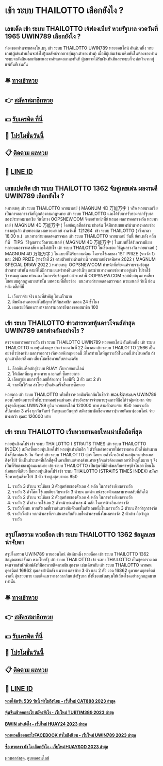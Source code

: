 # เข้า ระบบ THAILOTTO เลือกยังไง ?
## เลขเด็ด เข้า ระบบ THAILOTTO เจ้ฟองเบียร์ หวยรัฐบาล งวดวันที่ 1965 UWIN789 เลือกยังไง ?
ห้องของท่านจะแสดงในเมนู เข้า ระบบ THAILOTTO UWIN789 หวยออนไลน์ อันดับหนึ่ง ทายเกม(ผู้เล่นท่านอื่นจะยังไม่รู้ผลลัพธ์จากการสุ่มลูกเต๋าของท่าน) เมื่อมีผู้เล่นเข้ามาเดิมพันในห้องของท่าน ระบบจะตัดสินผลแพ้ชนะและจะอัพเดตสถานะทันที ผู้ชนะจะได้รับเงินทันทีและระบบก็จะหักเงินจากผู้แพ้ทันทีเช่นกัน

## 🛎 [ทางเข้าหวย](https://bit.ly/3BG5bNw)
## 👉 [สมัครสมาชิกหวย](https://bit.ly/3BG5bNw)
## 💵 [รับเครดิต ที่นี่](https://bit.ly/3C3mvgS)
## 👑 [โปรโมชั่นวันนี้](https://bit.ly/3C3mvgS)
## 📋 [ติดตาม ผลหวย](https://bit.ly/3C3mvgS)
## 📱 [LINE ID](https://bit.ly/3C3mvgS)

## เลขแปดทิศ เข้า ระบบ THAILOTTO 1362 จับคู่เลขเด่น ผลงานดี UWIN789 เลือกยังไง ?
หมายเหตุ เข้า ระบบ THAILOTTO หวยมาเลย์ ( MAGNUM 4D 万能万字 ) หรือ หวยมาเลเซีย เป็นการออกรางวัลที่ถูกต้องตามกฎหมาย เข้า ระบบ THAILOTTO และได้รับการรับรองจากรัฐบาลของประเทศมาเลเชีย
วันนี้ทาง OOPSNEW.COM จึงขอทำหน้าที่นำเสนอ ผลการออกรางวัล หวยมาเลย์ ( MAGNUM 4D 万能万字 ) โดยข้อมูลที่กล่าวมาข่างต้น ได้มีการเผยแพร่ผ่านทางหลายช่องทางอยู่แล้ว
ถ่ายทอดสด ผลหวยมาเลย์ งวดวันที่  121264  เข้า ระบบ THAILOTTO ( เริ่มเวลา 18.00 น.)
 แนวทางถ่ายทอดสดตรวจผล เข้า ระบบ THAILOTTO หวยมาเลย์ วันนี้ ย้อนหลัง คลิ๊กที่นี่  
TIPS  วิธีดูผลรางวัลหวยมาเลย์ ( MAGNUM 4D 万能万字 ) ในแบบที่ได้รับความนิยม
หลายคนอาจจะสงสัย และไม่เข้าใจ เข้า ระบบ THAILOTTO ในเรื่องของ วิธีดูผลรางวัล หวยมาเลย์ ( MAGNUM 4D 万能万字 ) ในแบบที่ได้รับความนิยม โดยจะใช้ผลของ 1ST PRIZE (รางวัล 1) และ 2ND PRIZE (รางวัลที่ 2) ตามตัวอย่างด่านล่างนี้
หวยมาเลย์งวดพิเศษ 2022 ( MAGNUM SPECIAL DRAW 2022 )
หมายเหตุ  OOPSNEW.COM ทำหน้าที่เพียงแค่รวบรวมข้อมูล ข่าวสาร เท่านั้น ตามที่ได้มีการเผยแพร่ทางอินเตอร์เน็ท และผ่านทางหลายช่องทางอยู่แล้ว โปรดใช้วิจารณญาณของท่านเอง ในการรับข้อมูลข่าวสารเหล่านี้ OOPSNEW.COM ขอสนับสนุนการเสี่ยงโชคแบบถูกกฎหมายเท่านั้น
บทความที่เกี่ยวข้อง
 แนวทางถ่ายทอดสดตรวจผล หวยมาเลย์ วันนี้ ย้อนหลัง คลิ๊กที่นี่  
1. เว็บเราจ่ายจริง และที่สำคัญ โอนเร็วมาก
2. มีพนักงานคอยแก้ไขปัญหาให้กับสมาชิก ตลอด 24 ชั่วโมง
3. ผลหวยยี่กีของเรามาจากการผลการยิงเลขของสมาชิก 100

## เข้า ระบบ THAILOTTO ข่าวสารหวยหุ้นดาวโจนส์ล่าสุด UWIN789 แตกต่างกันอย่างไร ?
ตรวจผลการออกรางวัล เข้า ระบบ THAILOTTO UWIN789 หวยออนไลน์ อันดับหนึ่ง เข้า ระบบ THAILOTTO หวยหุ้นอังกฤษ ประจำงวดวันที่ 22 มีนาคม เข้า ระบบ THAILOTTO 2566
เป็นอย่างไรบ้างครับ ผลการออกรางวัลหวยอังกฤษงวดนี้ มีใครท่านใดที่ถูกรางวัลในงวดนี้บ้างไหมครับ ถ้าถูกแล้วก็อย่าลืมมา เสี่ยงโชคซื้อหวยกับเรานะครับ
1. ล็อกอินเพื่อเข้าสู่ระบบ RUAY เว็บหวยออนไลน์
2. ให้เลือกที่เมนู แทงหวย และกดที่ ซื้อหวยลาว
3. เลือกรูปแบบการซื้อเลขที่ต้องการ โดยมีทั้ง 3 ตัว และ 2 ตัว
4. จากนั้นให้กด ส่งโพย เป็นอันเสร็จสิ้นการซื้อหวย

หวยลาว เข้า ระบบ THAILOTTO หรือที่ชาวหวยมักเรียกกันในชื่อว่า ຫວຍພັດທະນາ​ UWIN789 ตอบโจทย์คอหวยทั่วทั้งประเทศอย่างแน่นอน ด้วยอัตราการจ่ายหวยชุดลาวที่ถือได้ว่าคุ้มค่ามาก จ่ายสูงสุดถึงชุดละ UWIN789 ยูวิน หวยออนไลน์ 120000 บาท สามตัวตรงจ่าย 850 ออกรางวัลสัปดาห์ละ 3 ครั้ง ทุกวันจันทร์ วันพุธและวันศุกร์
สมัครสมาชิกซื้อหวยลาว(หวยพัฒนา)ออนไลน์ จ่ายแพงกว่า ชุดละ 120000 บาท

## เข้า ระบบ THAILOTTO เว็บหวยฮานอยไหนน่าเชื่อถือที่สุด
หวยหุ้นสิงคโปร์ เข้า ระบบ THAILOTTO ( STRAITS TIMES เข้า ระบบ THAILOTTO INDEX ) สมัครซื้อหวยหุ้นสิงคโปร์ หวยหุ้นทำเงินอีก 1 ตัวที่เหล่าคอหวยไม่ควรพลาด เปิดให้เล่นมากถึงสัปดาห์ละ 5 วัน จันทร์ เข้า ระบบ THAILOTTO ศุกร์ โดยหวยตัวนี้จะอ้างอิงผลหุ้นจากประเทศสิงคโปร์ ซึ่งเป็นประเทศที่เล็กที่สุดในอาเซียนแต่ทางด้านเศรษฐกิจแล้วต้องบอกเลยว่าใหญ่โตมาก ๆ จึงเป็นที่จับตาของผู้คนมากมาย เข้า ระบบ THAILOTTO เป็นหุ้นที่มีอิทธิพลกับเศรษฐกิจในอาเซียนไม่น้อยเลยที่เดียว
ซื้อหวยหุ้นสิงคโปร์ เข้า ระบบ THAILOTTO (STRAITS TIMES INDEX) สมัครซื้อหวยหุ้นสิงคโปร์ 3 ตัว จ่ายสูงสุดบาทละ 850
1. รางวัล 3 ตัวบน จะใช้เลข 3 ตัวสุดท้ายของตัวเลข 4 หลัก ในการอ้างอิงผลรางวัล
2. รางวัล 3 ตัวโต๊ด ใช้เลขเดียวกับรางวัล 3 ตัวบน แต่ตำแหน่งของตัวเลขสามารถสลับที่กันได้
3. รางวัล 2 ตัวบน จะใช้เลข 2 ตัวสุดท้ายของตัวเลข 4 หลัก ในการอ้างอิงผลรางวัล
4. รางวัล 2 ตัวล่าง จะใช้เลข 2 ตัวหน้าของตัวเลข 4 หลัก ในการอ้างอิงผลรางวัล
5. รางวัลวิ่งบน หากตัวเลขที่เราเล่นตรงกับตัวเลขใดตัวเลขหนึ่งในผลรางวัล 3 ตัวบน ถือว่าถูกรางวัล
6. รางวัลวิ่งล่าง หากตัวเลขที่เราเล่นตรงกับตัวเลขใดตัวเลขหนึ่งในผลรางวัล 2 ตัวล่าง ถือว่าถูกรางวัล

## สรุปโดยรวม หวยล็อค เข้า ระบบ THAILOTTO 1362 ข้อมูลเลขน่าจับตา
สรุปโดยรวม UWIN789 หวยออนไลน์ อันดับหนึ่ง หวยล็อค เข้า ระบบ THAILOTTO 1362 ข้อมูลเลขน่าจับตา หวยไทยรัฐ เข้า ระบบ THAILOTTO เข้า ระบบ THAILOTTO เป็นชุดตารางเลขเด่นจากสำนักพิมพ์ดังที่มีคอหวยติดตามกันทุกงวด เช่นเดียวกับ เข้า ระบบ THAILOTTO หวยคนอุตรดิตถ์ 16862 ชุดเลขสำนักดัง แนวทางเลขท้าย 3 ตัว และ 2 ตัว งวด 16862 ดูหวยคนอุตรดิตถ์งวดนี้ ลุ้นรวยหวย เลขเด็ดแนวทางสลากกินแบ่งรัฐบาล ทั้งนี้ขอสนับสนุนให้เสี่ยงโชคอย่างถูกกฎหมายเท่านั้น

## 🛎 [ทางเข้าหวย](https://bit.ly/3BG5bNw)
## 👉 [สมัครสมาชิกหวย](https://bit.ly/3BG5bNw)
## 💵 [รับเครดิต ที่นี่](https://bit.ly/3C3mvgS)
## 👑 [โปรโมชั่นวันนี้](https://bit.ly/3C3mvgS)
## 📋 [ติดตาม ผลหวย](https://bit.ly/3C3mvgS)
## 📱 [LINE ID](https://bit.ly/3C3mvgS)

#### [หวยไต้หวัน 539 วันนี้ ทำไมถึงนิยม - เว็บใหม่ CAT888 2023 ล่าสุด](https://atom.io/themes/หวยไต้หวัน%20539%20วันนี้%20ทำไมถึงนิยม%20-%20เว็บใหม่%20cat888%202023%20ล่าสุด)
#### [หุ้นจีนเช้าออกอะไร สมัครยังไง - เว็บใหม่ TUBTIM389 2023 ล่าสุด](https://atom.io/themes/หุ้นจีนเช้าออกอะไร%20สมัครยังไง%20-%20เว็บใหม่%20tubtim389%202023%20ล่าสุด)
#### [BWIN เล่นยังไง - เว็บใหม่ HUAY24 2023 ล่าสุด](https://atom.io/themes/bwin%20เล่นยังไง%20-%20เว็บใหม่%20huay24%202023%20ล่าสุด)
#### [หวยงวดนี้ออกอะไรFACEBOOK ทำไมถึงนิยม - เว็บใหม่ UWIN789 2023 ล่าสุด](https://atom.io/themes/หวยงวดนี้ออกอะไรfacebook%20ทำไมถึงนิยม%20-%20เว็บใหม่%20uwin789%202023%20ล่าสุด)
#### [ซื้อ หวยลาว ยัง ไง เลือกยังไง - เว็บใหม่ HUAYSOD 2023 ล่าสุด](https://atom.io/themes/ซื้อ%20หวยลาว%20ยัง%20ไง%20เลือกยังไง%20-%20เว็บใหม่%20huaysod%202023%20ล่าสุด)

[ผลบอลล่าสุด](https://siamsport.tv "ผลบอลล่าสุด"), [ดูบอลออนไลน์](https://siamsport.tv/ดูบอลสด "ดูบอลออนไลน์")